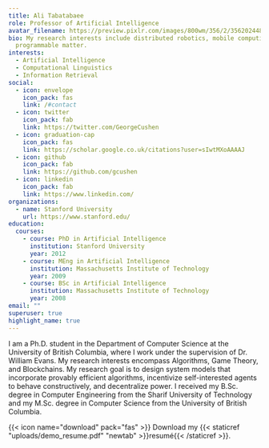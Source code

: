 ```yaml
---
title: Ali Tabatabaee
role: Professor of Artificial Intelligence
avatar_filename: https://preview.pixlr.com/images/800wm/356/2/356202448.jpg
bio: My research interests include distributed robotics, mobile computing and
  programmable matter.
interests:
  - Artificial Intelligence
  - Computational Linguistics
  - Information Retrieval
social:
  - icon: envelope
    icon_pack: fas
    link: /#contact
  - icon: twitter
    icon_pack: fab
    link: https://twitter.com/GeorgeCushen
  - icon: graduation-cap
    icon_pack: fas
    link: https://scholar.google.co.uk/citations?user=sIwtMXoAAAAJ
  - icon: github
    icon_pack: fab
    link: https://github.com/gcushen
  - icon: linkedin
    icon_pack: fab
    link: https://www.linkedin.com/
organizations:
  - name: Stanford University
    url: https://www.stanford.edu/
education:
  courses:
    - course: PhD in Artificial Intelligence
      institution: Stanford University
      year: 2012
    - course: MEng in Artificial Intelligence
      institution: Massachusetts Institute of Technology
      year: 2009
    - course: BSc in Artificial Intelligence
      institution: Massachusetts Institute of Technology
      year: 2008
email: ""
superuser: true
highlight_name: true
---
```


I am a Ph.D. student in the Department of Computer Science at the University of British Columbia, where I work under the supervision of Dr. William Evans. My research interests encompass Algorithms, Game Theory, and Blockchains. My research goal is to design system models that incorporate provably efficient algorithms, incentivize self-interested agents to behave constructively, and decentralize power. I received my B.Sc. degree in Computer Engineering from the Sharif University of Technology and my M.Sc. degree in Computer Science from the University of British Columbia.

{{< icon name="download" pack="fas" >}} Download my {{< staticref "uploads/demo_resume.pdf" "newtab" >}}resumé{{< /staticref >}}.
